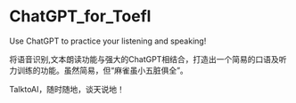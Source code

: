 # ChatGPT_for_Toefl
Use ChatGPT to practice your listening and speaking!

将语音识别,文本朗读功能与强大的ChatGPT相结合，打造出一个简易的口语及听力训练的功能。虽然简易，但“麻雀虽小五脏俱全”。

TalktoAI，随时随地，谈天说地！
